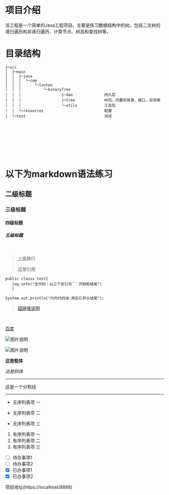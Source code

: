 # 项目介绍

该工程是一个简单的Java工程项目。主要是练习数据结构中的树。包括二叉树的递归遍历和非递归遍历、计算节点、树高和查找树等。
                      

# 目录结构

```          
├─src
│  ├─main
│  │  ├─java
│  │  │  └─com
│  │  │      └─lonton
│  │  │          └─binaryTree
│  │  │                  ├─dao              持久层
│  │  │                  ├─tree             树包，内置实体类、接口、实现类
│  │  │                  └─utils            工具包                                      
│  │  └─resources                           配置   
│  └─test                                   测试  
```


<br>
<br>
<br>
<br>
<br>
<br>

# 以下为markdown语法练习

## 二级标题

### 三级标题

#### 四级标题

##### 五级标题
<br>

>上面换行

>这里引用

```
public classs test{
   log.info("全代码：以三个反引号```开始和结尾")     
   }
```


`
System.out.println("行内代码块:用反引开头结尾");
`




>[超链接说明](超链接地址)
<br>

  [百度](https://www.baidu.com/)

![图片说明](图片链接地址)

![图片说明](https://img-blog.csdnimg.cn/img_convert/0aaf388e02c6bd9beaec2cefff89c858.png)

**这是粗体**

*这是斜体*

***
这是一个分割线
***

* 无序列表项 一
+ 无序列表项 二
- 无序列表项 三

1. 有序列表项 一
2. 有序列表项 二
3. 有序列表项 三

- [ ] 待办事项1
- [ ] 待办事项2
- [x] 已办事项1
- [x] 已办事项2

项目地址(https://localhost/8888)








